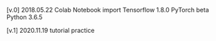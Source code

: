 [v.0] 2018.05.22 
Colab Notebook import
Tensorflow 1.8.0
PyTorch beta
Python 3.6.5

[v.1] 2020.11.19
tutorial practice 

